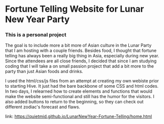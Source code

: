 <h1>Fortune Telling Website for Lunar New Year Party</h1>
<h3>This is a personal project</h3>

<p>The goal is to include more a bit more of Asian culture in the Lunar Party that I am hosting with a couple friends. 
  Besides food, I thought that fortune telling has always been a really big thing in Asia, especially during new year.
  Since the attendees are all close friends, I decided that since I am studying coding that I will take a on small passion project
  that add a bit more to the party than just Asian foods and drinks.</p>

  <p>I used the html/css/js files from an attempt at creating my own webiste prior to starting Hive. It just had the bare backbone of some CSS and html codes.
    In two days, I relearned how to create elements and functions that would make the website semi-functional and still has the humor for the visitors. 
    I also added buttons to return to the beginning, so they can check out different zodiac's forecast and flaws.</p>

link: https://quietmid.github.io/LunarNewYear-Fortune-Telling/home.html
